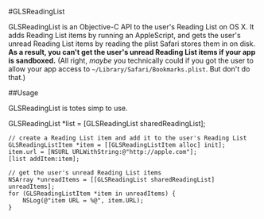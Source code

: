 #GLSReadingList

GLSReadingList is an Objective-C API to the user's Reading List on OS X. It adds Reading List items by running an AppleScript, and gets the user's unread Reading List items by reading the plist Safari stores them in on disk. **As a result, you can't get the user's unread Reading List items if your app is sandboxed.** (All right, _maybe_ you technically could if you got the user to allow your app access to `~/Library/Safari/Bookmarks.plist`. But don't do that.)

##Usage

GLSReadingList is totes simp to use.

GLSReadingList *list = [GLSReadingList sharedReadingList];

	// create a Reading List item and add it to the user's Reading List
	GLSReadingListItem *item = [[GLSReadingListItem alloc] init];
	item.url = [NSURL URLWithString:@"http://apple.com"];
	[list addItem:item];

	// get the user's unread Reading List items
	NSArray *unreadItems = [[GLSReadingList sharedReadingList] unreadItems];
	for (GLSReadingListItem *item in unreadItems) {
		NSLog(@"item URL = %@", item.URL);
	}